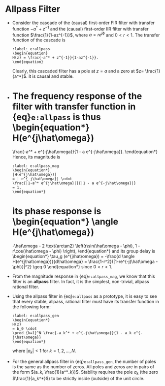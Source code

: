 # Allpass Filter
* Consider the cascade of the (causal) first-order FIR filter with transfer
  function $-a^*+z^{-1}$ and the (causal) first-order IIR filter with transfer
  function $\frac{1}{1-az^{-1}}$, where $a=re^{j\phi}$ and $0<r<1$. 
  The transfer function of the cascade is
  ```{math}
  :label: e:allpass
  \begin{equation}
  H(z) = \frac{-a^* + z^{-1}}{1-az^{-1}}.
  \end{equation}
  ```
  Clearly, this cascaded filter has a pole at $z=a$ and a zero at $z=
  \frac{1}{a^*}$. it is causal and stable.

* The frequency response of the filter with transfer function in
  {eq}`e:allpass` is thus
  \begin{equation*}
  H(e^{j\hat\omega})
  =
  \frac{-a^* + e^{-j\hat\omega}}{1 - a e^{-j\hat\omega}}.
  \end{equation*}
  Hence, its magnitude is
  ```{math}
  :label: e:allpass_mag
  \begin{equation*}
  |H(e^{j\hat\omega})|
  = | e^{-j\hat\omega}| \cdot
  \frac{|1-a^* e^{j\hat\omega}|}{|1 - a e^{-j\hat\omega}|}
  = 1,
  \end{equation*}
  ```
  its phase response is 
  \begin{equation*}
  \angle H(e^{j\hat\omega})
  =
  -\hat\omega - 2 \text{arctan2} \left(r\sin(\hat\omega - \phi), 1 -
  r\cos(\hat\omega - \phi) \right),
  \end{equation*}
  and its group delay is
  \begin{equation*}
  \tau_g (e^{j\hat\omega})
  = -\frac{d \angle H(e^{j\hat\omega})}{d\hat\omega} =
  \frac{1-r^2}{|1-re^{-j(\hat\omega - \phi)}|^2} \geq 0
  \end{equation*}
  since $0< r < 1$.

* From the magnitude response in {eq}`e:allpass_mag`, we know that
  this filter is an **allpass** filter. In fact, it is the simplest,
  non-trivial, allpass rational filter.

* Using the allpass filter in {eq}`e:allpass` as a prototype, it is
  easy to see that every stable, allpass, rational filter must have its
  transfer function in the following form:
  ```{math}
  :label: e:allpass_gen
  \begin{equation*}
  H(z) 
  = b_0 \cdot
  \prod_{k=1}^N \frac{-a_k^* + e^{-j\hat\omega}}{1 - a_k e^{-j\hat\omega}}
  \end{equation*}
  ```
  where $|a_k| < 1$ for $k=1,2,\ldots,N$.

* For the general allpass filter in {eq}`e:allpass_gen`, the number
  of poles is the same as the number of zeros. All poles and zeros are
  in pairs of the form $(a_k, \frac{1}{a^*_k})$. Stability requires
  the pole $a_k$ (the zero $\frac{1}{a_k^*}$) to be strictly inside
  (outside) of the unit circle.
